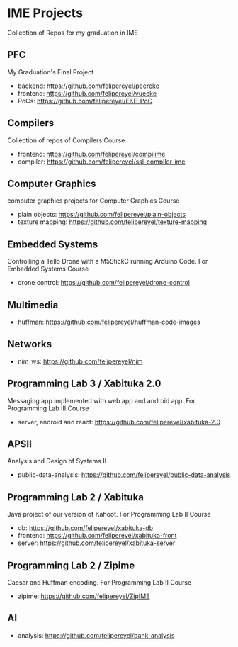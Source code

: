 # IME Projects
Collection of Repos for my graduation in IME

## PFC
My Graduation's Final Project

- backend: https://github.com/felipereyel/peereke
- frontend: https://github.com/felipereyel/vueeke
- PoCs: https://github.com/felipereyel/EKE-PoC

## Compilers
Collection of repos of Compilers Course
- frontend: https://github.com/felipereyel/compilime
- compiler: https://github.com/felipereyel/ssl-compiler-ime

## Computer Graphics
computer graphics projects for Computer Graphics Course
- plain objects: https://github.com/felipereyel/plain-objects
- texture mapping: https://github.com/felipereyel/texture-mapping

## Embedded Systems
Controlling a Tello Drone with a M5StickC running Arduino Code. For Embedded Systems Course
- drone control: https://github.com/felipereyel/drone-control

## Multimedia
- huffman: https://github.com/felipereyel/huffman-code-images

## Networks
- nim_ws: https://github.com/felipereyel/nim

## Programming Lab 3 / Xabituka 2.0
Messaging app implemented with web app and android app. For Programming Lab III Course
- server, android and react: https://github.com/felipereyel/xabituka-2.0

## APSII
Analysis and Design of Systems II
- public-data-analysis: https://github.com/felipereyel/public-data-analysis

## Programming Lab 2 / Xabituka
Java project of our version of Kahoot. For Programming Lab II Course
- db: https://github.com/felipereyel/xabituka-db
- frontend: https://github.com/felipereyel/xabituka-front
- server: https://github.com/felipereyel/xabituka-server


## Programming Lab 2 / Zipime
Caesar and Huffman encoding. For Programming Lab II Course
- zipime: https://github.com/felipereyel/ZipIME

## AI
- analysis: https://github.com/felipereyel/bank-analysis
